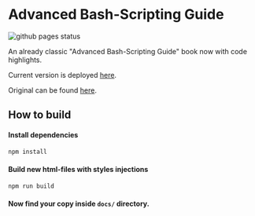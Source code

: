 # Advanced Bash-Scripting Guide

![github pages status](https://github.com/Beaglefoot/advanced-bash-scripting-guide-code-highlight/workflows/github%20pages/badge.svg)

An already classic "Advanced Bash-Scripting Guide" book now with code highlights.

Current version is deployed [here](https://beaglefoot.github.io/advanced-bash-scripting-guide-code-highlight/).

Original can be found [here](https://tldp.org/LDP/abs/html/index.html).

## How to build

#### Install dependencies

```sh
npm install
```

#### Build new html-files with styles injections

```sh
npm run build
```

#### Now find your copy inside `docs/` directory.
